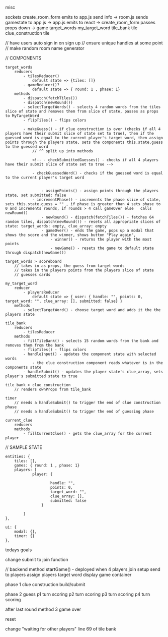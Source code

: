 misc

sockets
create_room_form emits to
    app.js send info  -> 
        room.js sends gamestate to app.js ->
            app.js emits to react ->
                create_room_form passes props down ->
                    game
                        target_words
                        my_target_word
                        tile_bank
                            tile
                            clue_construction
                                tile


            



// have users auto sign in on sign up
// ensure unique handles at some point
// make random room name generator

// COMPONENTS 

    target_words
        reducers
            - tilesReducer()
                default state => {tiles: []}
            - gameReducer()?
                default state => { round: 1 , phase: 1}
        methods
            - dispatch(fetchTiles())
            - dispatch(newRound())
            - selectTargetWords() - selects 4 random words from the tiles slice of state and removes them from slice of state, passes as props to MyTargetWord
            - flipTiles() - flips colors

            - makeGuess() - if clue construction is over (checks if all 4 players have their submit slice of state set to true), then if the guessed word is equal to the current player's target word, then assign points through the players state, sets the components this.state.guess to the guessed word
                // ^^ split up into methods

                <!-- - checkSubmittedGuesses() - checks if all 4 players have their submit slice of state set to true -->

                - checkGuessedWord() - checks if the guessed word is equal to the current player's target word


                    - assignPoints() - assign points through the players state, set submitted: false
                - incrementPhase() - increments the phase slice of state, sets this.state.guess = "" , if phase is greater than 4 sets phase to 0 and increments rounds, if rounds > 4 call gameOver else   calls newRound()
                    - newRound() - dispatch(fetchTiles()) - fetches 64 random tiles, dispatch(newRound()) - resets all appropriate slices of state: target_words: empty, clue_array: empty
                    - gameOver() - ends the game, pops up a modal that shows the score and the winner, shows button "Play again", 
                        - winner() - returns the player with the most points
                        - newGame() - resets the game to default state through dispatch(newGame())

    target_words > scoreboard
        // takes in as props, the guess from target words
        // takes in the players points from the players slice of state
        // guesses cards

    my_target_word        
        reducer 
            - playersReducer
                default state => { user: { handle: "", points: 0, target_word: "", clue_array: [], submitted: false} }
        methods
            - selectTargetWord() - choose target word and adds it the the players state
            
    tile_bank
        reducers
            - tilesReducer  
        methods
            - fillTileBank() - selects 15 random words from the bank and removes them from the bank
            - flipTiles() - flips colors
            - handleInput() - updates the component state with selected words
                - the clue construction component reads whatever is in the components state
            - handleSubmit() - updates the player state's clue_array, sets player's submitted state to true

    tile_bank > clue_construction
        // renders ownProps from tile_bank

    timer
        // needs a handleSubmit() to trigger the end of clue construction phase
        // needs a handleSubmit() to trigger the end of guessing phase

    current_clue
        reducers
        methods
            - fillCurrentClue() - gets the clue_array for the current player


// SAMPLE STATE

    entities: {
        tiles: [],
        games: { round: 1 , phase: 1}
        players: [
                player: { 

                        handle: "", 
                        points: 0, 
                        target_word: "", 
                        clue_array: [], 
                        submitted: false
                    } 
                        
            ]
    }, 
    
    ui: {
        modal: {}, 
        timer: {}
    }, 






todays goals
<!-- favicon -->
<!-- change browser tab name -->
<!-- change header size login -->
<!-- add thumbnail to video -->
change submit to join function
<!-- add tiger board logo/link -->



//
backend method startGame() - deployed when 4 players join 
    setup
        <!-- sort the tile -->
        send to players
        <!-- choose 4 target words -->
        assign players target word
    display game container

phase 1 clue construction
    build/submit

phase 2 guess 
    p1 turn
        scoring
    p2 turn
        scoring
    p3 turn
        scoring 
    p4 turn
        scoring

after last round  method 3 game over 

reset


change "waiting for other players" line 69 of tile bank
